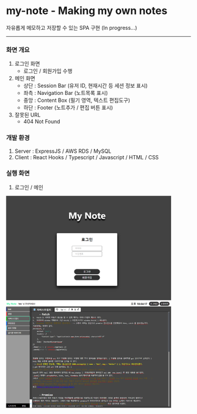 # my-note - Making my own notes
자유롭게 메모하고 저장할 수 있는 SPA 구현 (In progress...)

***

### 화면 개요
1. 로그인 화면
    - 로그인 / 회원가입 수행
3. 메인 화면
    - 상단 : Session Bar (유저 ID, 현재시간 등 세션 정보 표시)
    - 좌측 : Navigation Bar (노트목록 표시)
    - 중앙 : Content Box (필기 영역, 텍스트 편집도구)
    - 하단 : Footer (노트추가 / 편집 버튼 표시)
4. 잘못된 URL
    - 404 Not Found


### 개발 환경
1. Server : ExpressJS / AWS RDS / MySQL
2. Client : React Hooks / Typescript / Javascript / HTML / CSS 

### 실행 화면
1. 로그인 / 메인
<div>
    <img src="https://github.com/kks2139/my-note/blob/main/readme_img/mynote_login.PNG" width="450" />
    <img src="https://github.com/kks2139/my-note/blob/main/readme_img/mynote_main.PNG" width="450" />
</div>
